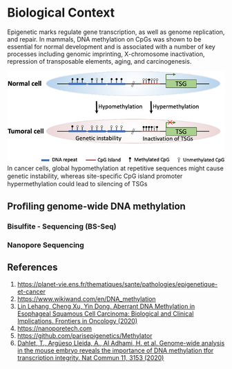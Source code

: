 # Biological Context


Epigenetic marks regulate gene transcription, as well as genome replication, and repair. In mammals, DNA methylation on CpGs was shown to be
essential for normal development and is associated with a number of key processes including genomic imprinting, X-chromosome inactivation, repression of
transposable elements, aging, and carcinogenesis.

![meth_cancer](img/meth_cancer.jpg)  
In cancer cells, global hypomethylation at repetitive sequences might cause genetic instability, whereas site-speciﬁc CpG island
promoter hypermethylation could lead to silencing of TSGs

## Proﬁling genome-wide DNA methylation

### Bisulfite - Sequencing (BS-Seq)

### Nanopore Sequencing 


## References

1. https://planet-vie.ens.fr/thematiques/sante/pathologies/epigenetique-et-cancer
2. https://www.wikiwand.com/en/DNA_methylation
3. [Lin Lehang, Cheng Xu, Yin Dong.
Aberrant DNA Methylation in Esophageal Squamous Cell Carcinoma:
Biological and Clinical Implications. Frontiers in Oncology (2020)](https://www.frontiersin.org/journals/oncology/articles/10.3389/fonc.2020.549850/full)
4. https://nanoporetech.com
5. https://github.com/parisepigenetics/Methylator
6. [Dahlet, T., Argüeso Lleida, A., Al Adhami, H. et al. Genome-wide
analysis in the mouse embryo reveals the importance of DNA methylation
tfor transcription integrity. Nat Commun 11, 3153 (2020)](https://www.nature.com/articles/s41467-020-16919-w)
